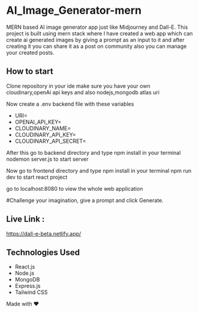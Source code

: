 # AI_Image_Generator-mern
MERN based AI image generator app just like Midjourney and Dall-E.
This project is built using mern stack where I have created a web app which can create ai generated images by giving a prompt as an input to it and 
after creating it you can share it as a post on community also you can manage your created posts.

## How to start

Clone repository in your ide make sure you have your own cloudinary,openAi api keys and also nodejs,mongodb atlas uri

Now create a .env backend file with these variables
- URI=
- OPENAI_API_KEY=
- CLOUDINARY_NAME=
- CLOUDINARY_API_KEY=
- CLOUDINARY_API_SECRET=

After this go to backend directory and type npm install in your terminal
nodemon server.js to start server

Now go to frontend directory and type npm install in your terminal
npm run dev to start react project

go to localhost:8080 to view the whole web application

#Challenge your imagination, give a prompt and click Generate.

## Live Link : 
https://dall-e-beta.netlify.app/ 

## Technologies Used

- React.js
- Node.js
- MongoDB
- Express.js
- Tailwind CSS

Made with ❤️
